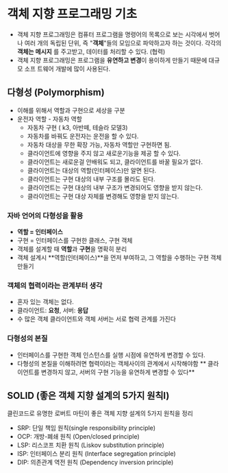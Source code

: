 # 객체 지향 프로그래밍 기초
- 객체 지향 프로그래밍은 컴퓨터 프로그램을 명령어의 목록으로 보는 시각에서 벗어나 여러
  개의 독립된 단위, 즉 "**객체**"들의 모임으로 파악하고자 하는 것이다. 각각의 **객체는 메시지**
  를 주고받고, 데이터를 처리할 수 있다. (협력)
- 객체 지향 프로그래밍은 프로그램을 **유연하고 변경**이 용이하게 만들기 때문에 대규모 소프
트웨어 개발에 많이 사용된다.
  
## 다형성 (Polymorphism)
* 이해를 위해서 역할과 구현으로 세상을 구분
* 운전자 역할 - 자동차 역할
  * 자동차 구현 ( k3,  아반떼, 테슬라 모델3)
  * 자동차를 바꿔도 운전자는 운전을 할 수 있다. 
  * 자동차 대상을 무한 확장 가능, 자동차 역할만 구현하면 됨. 
  * 클라이언트에 영향을 주지 않고 새로운기능을 제공 할 수 있다. 
  * 클라이언트는 새로운걸 안배워도 되고, 클라이언트를 바꿀 필요가 없다.
  * 클라이언트는 대상의 역할(인터페이스)만 알면 된다.
  * 클라이언트는 구현 대상의 내부 구조를 몰라도 된다.
  * 클라이언트는 구현 대상의 내부 구조가 변경되어도 영향을 받지 않는다.
  * 클라이언트는 구현 대상 자체를 변경해도 영향을 받지 않는다.

### 자바 언어의 다형성을 활용
* **역할 = 인터페이스**
* 구현 = 인터페이스를 구현한 클래스, 구현 객체
* 객체를 설계할 때 **역할**과 **구현**을 명확히 분리
* 객체 설계시 **역할(인터페이스)**을 먼저 부여하고, 그 역할을 수행하는 구현 객체 만들기

### 객체의 협력이라는 관계부터 생각
* 혼자 있는 객체는 없다.
* 클라이언트: **요청**, 서버: **응답**
* 수 많은 객체 클라이언트와 객체 서버는 서로 협력 관계를 가진다

### 다형성의 본질
* 인터페이스를 구현한 객체 인스턴스를 실행 시점에 유연하게 변경할 수 있다.
* 다형성의 본질을 이해하려면 협력이라는 객체사이의 관계에서 시작해야함
** 클라이언트를 변경하지 않고, 서버의 구현 기능을 유연하게 변경할 수 있다**

## SOLID (**좋은 객체 지향 설계의 5가지 원칙l**)
클린코드로 유명한 로버트 마틴이 좋은 객체 지향 설계의 5가지 원칙을 정리
* SRP: 단일 책임 원칙(single responsibility principle)
* OCP: 개방-폐쇄 원칙 (Open/closed principle)
* LSP: 리스코프 치환 원칙 (Liskov substitution principle)
* ISP: 인터페이스 분리 원칙 (Interface segregation principle)
* DIP: 의존관계 역전 원칙 (Dependency inversion principle)
